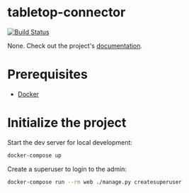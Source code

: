 # tabletop-connector

[![Build Status](https://travis-ci.org/mborysiak-sp/tabletop-connector.svg?branch=master)](https://travis-ci.org/mborysiak-sp/tabletop-connector)

None. Check out the project's [documentation](http://mborysiak-sp.github.io/tabletop-connector/).

# Prerequisites

- [Docker](https://docs.docker.com/docker-for-mac/install/)

# Initialize the project

Start the dev server for local development:

```bash
docker-compose up
```

Create a superuser to login to the admin:

```bash
docker-compose run --rm web ./manage.py createsuperuser
```
